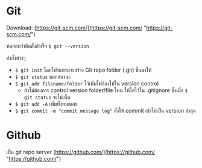 # Git #

Download: [https://git-scm.com/](https://git-scm.com/ "https://git-scm.com/")

ทดสอบว่าติดตั้งสำเร็จ `$ git --version`

คำสั่งต่างๆ

- `$ git init`  โดยโปรแกรมจะสร้าง Git repo folder (.git)  ขึ้นมาให้ 
- `$ git status`  บอกสถานะ
- `$ git add filename/folder`  ไว้เพิ่มไฟล์ลงไปใน version control
	- ถ้าไม่ต้องการ control version folder/file ไหน ให้ใส่ไว้ใน .gitignore ซึ่งเมื่อ `$ git status` จะไม่เห็น
- `$ git add -A` เพิ่มทั้งหมดเลย
- `$ git commit -m "commit message log"` สั่งให้ commit เข้าไปเป็น version ล่าสุด

# Github #

เป็น git repo server [https://github.com/](https://github.com/ "https://github.com/")